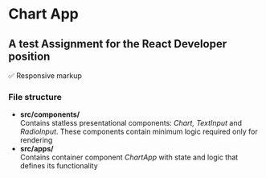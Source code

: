 # Chart App
## A test Assignment for the React Developer position
✅ Responsive markup
### File structure
- **src/components/**  
Contains statless presentational components: *Chart, TextInput* and *RadioInput*. These components contain minimum logic required only for rendering
- **src/apps/**  
Contains container component *ChartApp* with state and logic that defines its functionality
